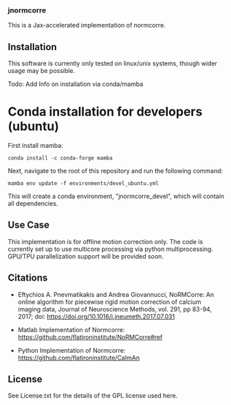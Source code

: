 ### jnormcorre
This is a Jax-accelerated implementation of normcorre. 

## Installation
This software is currently only tested on linux/unix systems, though wider usage may be possible. 

Todo: Add Info on installation via conda/mamba

# Conda installation for developers (ubuntu)
First install mamba: 

```
conda install -c conda-forge mamba
```

Next, navigate to the root of this repository and run the following command: 
```
mamba env update -f environments/devel_ubuntu.yml
```

This will create a conda environment, "jnormcorre_devel", which will contain all dependencies. 

## Use Case
This implementation is for offline motion correction only. The code is currently set up to use multicore processing via python multiprocessing. GPU/TPU parallelization support will be provided soon. 

## Citations
- Eftychios A. Pnevmatikakis and Andrea Giovannucci, NoRMCorre: An online algorithm for piecewise rigid motion correction of calcium imaging data, Journal of Neuroscience Methods, vol. 291, pp 83-94, 2017; doi: https://doi.org/10.1016/j.jneumeth.2017.07.031

- Matlab Implementation of Normcorre: https://github.com/flatironinstitute/NoRMCorre#ref

- Python Implementation of Normcorre: https://github.com/flatironinstitute/CaImAn




## License
See License.txt for the details of the GPL license used here. 
